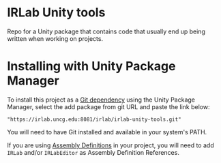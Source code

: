 # IRLab Unity tools
Repo for a Unity package that contains code that usually end up being written when working on projects.

# Installing with Unity Package Manager

To install this project as a [Git dependency](https://docs.unity3d.com/Manual/upm-git.html) using the Unity Package Manager, select the 
add package from git URL and paste the link below:
```
"https://irlab.uncg.edu:8081/irlab/irlab-unity-tools.git"
```

You will need to have Git installed and available in your system's PATH.

If you are using [Assembly Definitions](https://docs.unity3d.com/Manual/ScriptCompilationAssemblyDefinitionFiles.html) in your project, you will need to add `IRLab` and/or `IRLabEditor` as Assembly Definition References.
